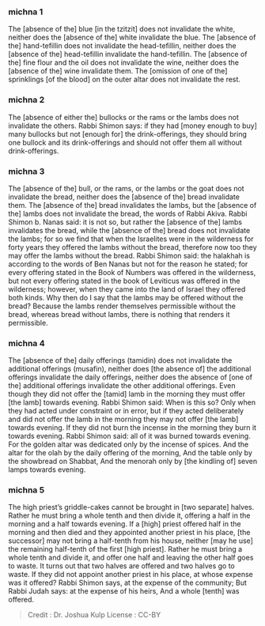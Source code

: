 
### michna 1
The [absence of the] blue [in the tzitzit] does not invalidate the white, neither does the [absence of the] white invalidate the blue. The [absence of the] hand-tefillin does not invalidate the head-tefillin, neither does the [absence of the] head-tefillin invalidate the hand-tefillin. The [absence of the] fine flour and the oil does not invalidate the wine, neither does the [absence of the] wine invalidate them. The [omission of one of the] sprinklings [of the blood] on the outer altar does not invalidate the rest.

### michna 2
The [absence of either the] bullocks or the rams or the lambs does not invalidate the others. Rabbi Shimon says: if they had [money enough to buy] many bullocks but not [enough for] the drink-offerings, they should bring one bullock and its drink-offerings and should not offer them all without drink-offerings.

### michna 3
The [absence of the] bull, or the rams, or the lambs or the goat does not invalidate the   bread, neither does the [absence of the] bread invalidate them. The [absence of the] bread invalidates the lambs, but the [absence of the] lambs does not invalidate the bread, the words of Rabbi Akiva. Rabbi Shimon b. Nanas said: it is not so, but rather the [absence of the] lambs invalidates the bread, while the [absence of the] bread does not invalidate the lambs; for so we find that when the Israelites were in the wilderness for forty years they offered the lambs without the bread, therefore now too they may offer the lambs without the bread. Rabbi Shimon said: the halakhah is according to the words of Ben Nanas but not for the reason he stated; for every offering stated in the Book of Numbers was offered in the wilderness, but not every offering stated in the book of Leviticus was offered in the wilderness; however, when they came into the land of Israel they offered both kinds. Why then do I say that the lambs may be offered without the bread? Because the lambs render themselves permissible without the bread, whereas bread without lambs, there is nothing that renders it permissible.

### michna 4
The [absence of the] daily offerings (tamidin) does not invalidate the additional offerings (musafin), neither does [the absence of] the additional offerings invalidate the daily offerings, neither does the absence of [one of the] additional offerings invalidate the other additional offerings. Even though they did not offer the [tamid] lamb in the morning they must offer [the lamb] towards evening. Rabbi Shimon said: When is this so? Only when they had acted under constraint or in error, but if they acted deliberately and did not offer the lamb in the morning they may not offer [the lamb] towards evening. If they did not burn the incense in the morning they burn it towards evening. Rabbi Shimon said: all of it was burned towards evening. For the golden altar was dedicated only by the incense of spices. And the altar for the olah by the daily offering of the morning, And the table only by the showbread on Shabbat, And the menorah only by [the kindling of] seven lamps towards evening.

### michna 5
The high priest’s griddle-cakes cannot be brought in [two separate] halves. Rather he must bring a whole tenth and then divide it, offering a half in the morning and a half towards evening. If a [high] priest offered half in the morning and then died and they appointed another priest in his place, [the successor] may not bring a half-tenth from his house, neither [may he use] the remaining half-tenth of the first [high priest]. Rather he must bring a whole tenth and divide it, and offer one half and leaving the other half goes to waste. It turns out that two halves are offered and two halves go to waste. If they did not appoint another priest in his place, at whose expense was it offered? Rabbi Shimon says, at the expense of the community; But Rabbi Judah says: at the expense of his heirs, And a whole [tenth] was offered.

>Credit : Dr. Joshua Kulp
>License : CC-BY